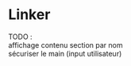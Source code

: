 # Linker

TODO :                                                                                                                             
affichage contenu section par nom                                                                                                  
sécuriser le main (input utilisateur)                                                                                              
